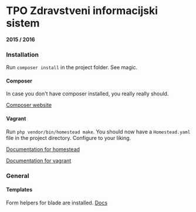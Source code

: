 # TPO Zdravstveni informacijski sistem
**2015 / 2016**

### Installation

Run `composer install` in the project folder. See magic.

#### Composer
In case you don't have composer installed, you really really should.

[Composer website](https://getcomposer.org/)

#### Vagrant
Run `php vendor/bin/homestead make`. You should now have a `Homestead.yaml` file in the project directory. Configure to your liking.

[Documentation for homestead](https://laravel.com/docs/5.2/homestead)

[Documentation for vagrant](https://www.vagrantup.com/docs/)

### General

#### Templates
Form helpers for blade are installed. [Docs](https://laravelcollective.com/docs/5.2/html)
